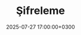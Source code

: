 ---
title: Şifreleme
slug: "encryption"
date: 2025-07-27 17:00:00+0300
description: 
image:

# Badge style
style:
    background: "#6A1B9A"
    color: "#FFFFFF"
---
